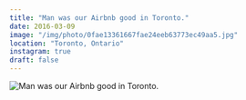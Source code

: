 ```yaml
---
title: "Man was our Airbnb good in Toronto."
date: 2016-03-09
image: "/img/photo/0fae13361667fae24eeb63773ec49aa5.jpg"
location: "Toronto, Ontario"
instagram: true
draft: false
---
```


![Man was our Airbnb good in Toronto.](/img/photo/0fae13361667fae24eeb63773ec49aa5.jpg)
